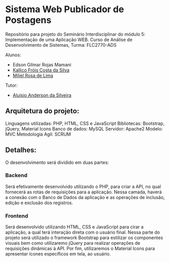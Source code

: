 # Sistema Web Publicador de Postagens

Repositório para projeto do Seminário Interdisciplinar do módulo 5: Implementação de uma Aplicação WEB. Curso de Análise de Desenvolvimento de Sistemas, Turma: FLC2770-ADS

Alunos: 
  - Edson Gilmar Rojas Mamani 
  - [Kallico Fróis Costa da Silva](https://github.com/froiskallico)
  - [Miliel Rosa de Lima](https://github.com/milielcorassari)
  
Tutor:
  - [Aluisio Anderson da Silveira](mailto:23686@tutor.uniasselvi.com.br)
  

## Arquitetura do projeto:

Linguagens utilizadas: PHP, HTML, CSS e JavaScript
Bibliotecas: Bootstrap, jQuery, Material Icons
Banco de dados: MySQL
Servidor: Apache2
Modelo: MVC
Metodologia Agil: SCRUM

## Detalhes:

O desenvolvimento será dividido em duas partes:

### Backend

Será efetivamente desenvolvido utilizando o PHP, para criar a API, no qual fornecerá as rotas de requisições para a aplicação. Nessa camada, haverá a conexão com o Banco de Dados da aplicação e as operações de inclusão, edição e exclusão dos registros.

### Frontend

Será desenvolvido utilizando HTML, CSS e JavaScript para cirar a aplicação, a qual terá interação direta com o usuário final. Nessa parte do projeto será utilizado o framework Bootstrap para estilizar os componentes visuais bem como utilizaremo jQuery para realizar operações de requisições dinâmicas à API. Por fim, utilizaremos o Material Icons para apresentar ícones específicos em tela, ao usuário.
